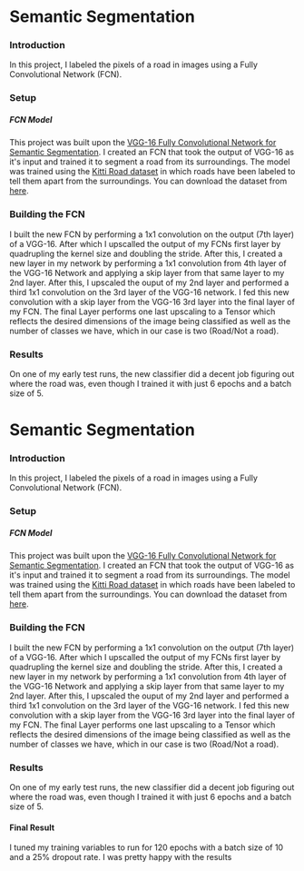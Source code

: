 # Semantic Segmentation
### Introduction
In this project, I labeled the pixels of a road in images using a Fully Convolutional Network (FCN).

### Setup
##### FCN Model
This project was built upon the [VGG-16 Fully Convolutional Network for Semantic Segmentation](https://arxiv.org/pdf/1411.4038.pdf). I created an FCN that took the output of VGG-16 as it's input and trained it to segment a road from its surroundings. The model was trained using the [Kitti Road dataset](http://www.cvlibs.net/datasets/kitti/eval_road.php) in which roads have been labeled to tell them apart from the surroundings. You can download the dataset from [here](http://www.cvlibs.net/download.php?file=data_road.zip).


### Building the FCN
I built the new FCN by performing a 1x1 convolution on the output (7th layer) of a VGG-16. After which I upscalled the output of my FCNs first layer by quadrupling the kernel size and doubling the stride. After this, I created a new layer in my network by performing a 1x1 convolution from 4th layer of the VGG-16 Network and applying a skip layer from that same layer to my 2nd layer. After this, I upscaled the ouput of my 2nd layer and performed a third 1x1 convolution on the 3rd layer of the VGG-16 network. I fed this new convolution with a skip layer from the VGG-16 3rd layer into the final layer of my FCN. The final Layer performs one last upscaling to a Tensor which reflects the desired dimensions of the image being classified as well as the number of classes we have, which in our case is two (Road/Not a road).

### Results
On one of my early test runs, the new classifier did a decent job figuring out where the road was, even though I trained it with just 6 epochs and a batch size of 5.

# Semantic Segmentation
### Introduction
In this project, I labeled the pixels of a road in images using a Fully Convolutional Network (FCN).

### Setup
##### FCN Model
This project was built upon the [VGG-16 Fully Convolutional Network for Semantic Segmentation](https://arxiv.org/pdf/1411.4038.pdf). I created an FCN that took the output of VGG-16 as it's input and trained it to segment a road from its surroundings. The model was trained using the [Kitti Road dataset](http://www.cvlibs.net/datasets/kitti/eval_road.php) in which roads have been labeled to tell them apart from the surroundings. You can download the dataset from [here](http://www.cvlibs.net/download.php?file=data_road.zip).


### Building the FCN
I built the new FCN by performing a 1x1 convolution on the output (7th layer) of a VGG-16. After which I upscalled the output of my FCNs first layer by quadrupling the kernel size and doubling the stride. After this, I created a new layer in my network by performing a 1x1 convolution from 4th layer of the VGG-16 Network and applying a skip layer from that same layer to my 2nd layer. After this, I upscaled the ouput of my 2nd layer and performed a third 1x1 convolution on the 3rd layer of the VGG-16 network. I fed this new convolution with a skip layer from the VGG-16 3rd layer into the final layer of my FCN. The final Layer performs one last upscaling to a Tensor which reflects the desired dimensions of the image being classified as well as the number of classes we have, which in our case is two (Road/Not a road).

### Results
On one of my early test runs, the new classifier did a decent job figuring out where the road was, even though I trained it with just 6 epochs and a batch size of 5.

[](./old_runs/image1.png)
[](./old_runs/image2.png)
[](./old_runs/image3.png)
[](./old_runs/image4.png)
[](./old_runs/image5.png)
[](./old_runs/image6.png)
[](./old_runs/image7.png)

#### Final Result
I tuned my training variables to run for 120 epochs with a batch size of 10 and a 25% dropout rate. I was pretty happy with the results
[](./runs/image.png)
